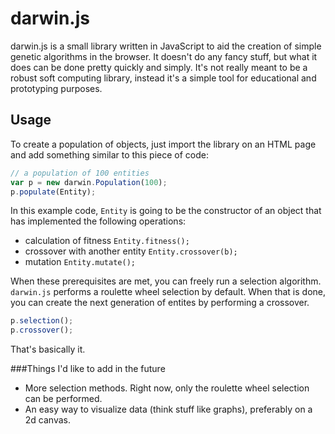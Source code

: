 # darwin.js
darwin.js is a small library written in JavaScript to aid the creation of simple genetic algorithms in the browser.
It doesn't do any fancy stuff, but what it does can be done pretty quickly and simply. It's not really meant to be a robust
soft computing library, instead it's a simple tool for educational and prototyping purposes. 

## Usage
To create a population of objects, just import the library
on an HTML page and add something similar to this piece of code:

```javascript
// a population of 100 entities
var p = new darwin.Population(100); 
p.populate(Entity);
```

In this example code, ```Entity``` is going to be the constructor of an object that has implemented the following operations:
- calculation of fitness ```Entity.fitness();```
- crossover with another entity ```Entity.crossover(b);```
- mutation ```Entity.mutate();```

When these prerequisites are met, you can freely run a selection algorithm. ```darwin.js``` performs a roulette wheel
selection by default. When that is done, you can create the next generation of entites by performing a crossover.

```javascript
p.selection();
p.crossover();
```

That's basically it.

###Things I'd like to add in the future
- More selection methods. Right now, only the roulette wheel selection can be performed.
- An easy way to visualize data (think stuff like graphs), preferably on a 2d canvas.
